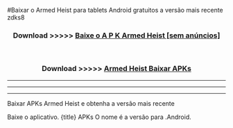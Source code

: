 #Baixar o Armed Heist   para tablets Android gratuitos a versão mais recente zdks8


<div align="center">
<h3>Download >>>>> <a href="https://pt-web.web.app/?pt= Armed Heist ">Baixe o A P K Armed Heist  [sem anúncios]</a></h3><br>

<h3>Download >>>>> <a href="https://pt-web.web.app/?pt= Armed Heist ">Armed Heist  Baixar APKs</a></h3>
</div>

----------------------------------------------------------

----------------------------------------------------------

----------------------------------------------------------

Baixar APKs Armed Heist  e obtenha a versão mais recente

Baixe o aplicativo. {title} APKs O nome é a versão para .Android.


